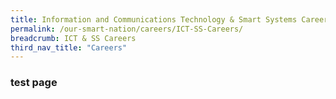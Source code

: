 ```yaml
---
title: Information and Communications Technology & Smart Systems Careers
permalink: /our-smart-nation/careers/ICT-SS-Careers/
breadcrumb: ICT & SS Careers
third_nav_title: "Careers"
---
```


### **test page**
